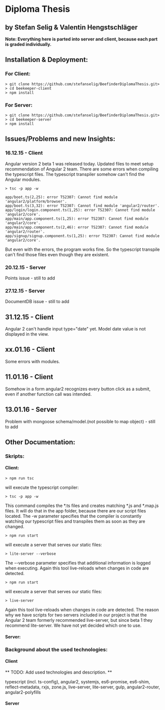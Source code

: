 # Diploma Thesis
## by Stefan Selig & Valentin Hengstschläger

**Note: Everything here is parted into server and client, because each part is graded individually.** 

## Installation & Deployment:

### For Client:

```shell
> git clone https://github.com/stefanselig/BeefinderDiplomaThesis.git>
> cd beekeeper-client
> npm install
```
### For Server:

```shell
> git clone https://github.com/stefanselig/BeefinderDiplomaThesis.git>
> cd beekeeper-server
> npm install
```


## Issues/Problems and new Insights:

### 16.12.15 - Client

Angular version 2 beta 1 was released today. Updated files to meet setup recommendation of Angular 2 team.
There are some errors when compiling the typescript files. The typescript transpiler somehow can't find the Angular modules.

```shell
> tsc -p app -w

app/boot.ts(2,25): error TS2307: Cannot find module 'angular2/platform/browser'.
app/boot.ts(3,32): error TS2307: Cannot find module 'angular2/router'.
app/login/login.component.ts(1,25): error TS2307: Cannot find module 'angular2/core'.
app/main/app.component.ts(1,25): error TS2307: Cannot find module 'angular2/core'.
app/main/app.component.ts(2,46): error TS2307: Cannot find module 'angular2/router'.
app/signup/signup.component.ts(1,25): error TS2307: Cannot find module 'angular2/core'.
```

But even with the errors, the program works fine. So the typescript transpile can't find those files even though they are existent.

### 20.12.15 - Server
Points issue - still to add

### 27.12.15 - Server
DocumentDB issue - still to add

## 31.12.15 - Client

Angular 2 can't handle input type="date" yet. Model date value is not displayed in the view.

## xx.01.16 - Client

Some errors with modules.

## 11.01.16 - Client

Somehow in a form angular2 recognizes every button click as a submit, even if another function call was intended.

## 13.01.16 - Server

Problem with mongoose schema/model.(not possible to map object) - still to add

## Other Documentation:

### Skripts: 

#### Client: 

```shell
> npm run tsc
```

will execute the typescript compiler:

```shell
> tsc -p app -w
```

This command compiles the \*.ts files and creates matching \*.js and \*.map.js files.
It will do that in the app folder, because there are our script files located.
The -w parameter specifies that the compiler is constantly watching our typescript files and transpiles them as soon as they are changed.

```shell
> npm run start
```

will execute a server that serves our static files:

```shell
> lite-server --verbose
```

The --verbose parameter specifies that additional information is logged when executing.
Again this tool live-reloads when changes in code are detected.

```shell
> npm run start
```

will execute a server that serves our static files:

```shell
> live-server
```

Again this tool live-reloads when changes in code are detected.
The reason why we have scripts for two servers included in our project is that the Angular 2 team formerly 
recommended live-server, but since beta 1 they recommend lite-server. We have not yet decided which one to use.

#### Server:

### Background about the used technologies:

#### Client

** TODO: Add used technologies and description. **

typescript (incl. ts-config), angular2, systemjs, es6-promise, es6-shim, reflect-metadata, rxjs, zone.js, live-server, lite-server, gulp, angular2-router, angular2-polyfills

#### Server
